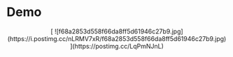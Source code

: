 # Demo
<p align="center">[
  ![f68a2853d558f66da8ff5d61946c27b9.jpg](https://i.postimg.cc/nLRMV7xR/f68a2853d558f66da8ff5d61946c27b9.jpg)](https://postimg.cc/LqPmNJnL)


